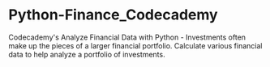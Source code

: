 # Python-Finance_Codecademy
Codecademy's Analyze Financial Data with Python - Investments often make up the pieces of a larger financial portfolio.   Calculate various financial data to help analyze a portfolio of investments.
